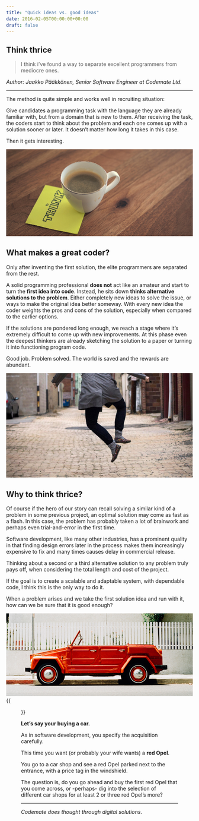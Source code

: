 ```yaml
---
title: "Quick ideas vs. good ideas"
date: 2016-02-05T00:00:00+00:00
draft: false
---
```


## Think thrice

> I think i’ve found a way to separate excellent programmers from mediocre ones.

_Author: Jaakko Pääkkönen, Senior Software Engineer at Codemate Ltd._

---

The method is quite simple and works well in recruiting situation:

Give candidates a programming task with the language they are already familiar with, but from a domain that is new to them. After receiving the task, the coders start to think about the problem and each one comes up with a solution sooner or later. It doesn’t matter how long it takes in this case.

Then it gets interesting.

![coffee_think](images/coffee_think.png)

## What makes a great coder?

Only after inventing the first solution, the elite programmers are separated from the rest.

A solid programming professional **does not** act like an amateur and start to turn the **first idea into code**. Instead, he sits down **thinks alternative solutions to the problem**. Either completely new ideas to solve the issue, or ways to make the original idea better someway. With every new idea the coder weights the pros and cons of the solution, especially when compared to the earlier options.

If the solutions are pondered long enough, we reach a stage where it’s extremely difficult to come up with new improvements. At this phase even the deepest thinkers are already sketching the solution to a paper or turning it into functioning program code.

Good job. Problem solved. The world is saved and the rewards are abundant.

![girljump](images/girljump.png)

## Why to think thrice?

Of course if the hero of our story can recall solving a similar kind of a problem in some previous project, an optimal solution may come as fast as a flash. In this case, the problem has probably taken a lot of brainwork and perhaps even trial-and-error in the first time.

Software development, like many other industries, has a prominent quality in that finding design errors later in the process makes them increasingly expensive to fix and many times causes delay in commercial release.

Thinking about a second or a third alternative solution to any problem truly pays off, when considering the total length and cost of the project.

If the goal is to create a scalable and adaptable system, with dependable code, I think this is the only way to do it.

When a problem arises and we take the first solution idea and run with it, how can we be sure that it is good enough?

![redcar](images/redcar.png)
{{<figure src="/quick-ideas-vs-good-ideas/redcar.png">}}

**Let’s say your buying a car.**

As in software development, you specify the acquisition carefully.

This time you want (or probably your wife wants) a **red Opel**.

You go to a car shop and see a red Opel parked next to the entrance, with a price tag in the windshield.

The question is, do you go ahead and buy the first red Opel that you come across, or -perhaps- dig into the selection of different car shops for at least 2 or three red Opel’s more?

---

_Codemate does thought through digital solutions._
